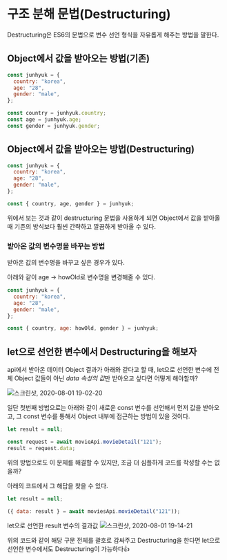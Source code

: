 # 구조 분해 문법(Destructuring)

Destructuring은 ES6의 문법으로 변수 선언 형식을 자유롭게 해주는 방법을 말한다.

## Object에서 값을 받아오는 방법(기존)

```js
const junhyuk = {
  country: "korea",
  age: "28",
  gender: "male",
};

const country = junhyuk.country;
const age = junhyuk.age;
const gender = junhyuk.gender;
```

## Object에서 값을 받아오는 방법(Destructuring)

```js
const junhyuk = {
  country: "korea",
  age: "28",
  gender: "male",
};

const { country, age, gender } = junhyuk;
```

위에서 보는 것과 같이 destructuring 문법을 사용하게 되면 Object에서 값을 받아올 때 기존의 방식보다 훨씬 간략하고 깔끔하게 받아올 수 있다.

### 받아온 값의 변수명을 바꾸는 방법

받아온 값의 변수명을 바꾸고 싶은 경우가 있다.

아래와 같이 age -> howOld로 변수명을 변경해줄 수 있다.

```js
const junhyuk = {
  country: "korea",
  age: "28",
  gender: "male",
};

const { country, age: howOld, gender } = junhyuk;
```

## let으로 선언한 변수에서 Destructuring을 해보자

api에서 받아온 데이터 Object 결과가 아래와 같다고 할 때, let으로 선언한 변수에 전체 Object 값들이 아닌 *data 속성의 값*만 받아오고 싶다면 어떻게 해야할까?

![스크린샷, 2020-08-01 19-02-20](https://user-images.githubusercontent.com/31975706/89099365-9c584680-d429-11ea-9770-041b2ecb5149.png)

일단 첫번째 방법으로는 아래와 같이 새로운 const 변수를 선언해서 먼저 값을 받아오고, 그 const 변수를 통해서 Object 내부에 접근하는 방법이 있을 것이다.

```js
let result = null;

const request = await movieApi.movieDetail("121");
result = request.data;
```

위의 방법으로도 이 문제를 해결할 수 있지만, 조금 더 심플하게 코드를 작성할 수는 없을까?

아래의 코드에서 그 해답을 찾을 수 있다.

```js
let result = null;

({ data: result } = await moviesApi.movieDetail("121"));
```

let으로 선언한 result 변수의 결과값
![스크린샷, 2020-08-01 19-14-21](https://user-images.githubusercontent.com/31975706/89099567-3e2c6300-d42b-11ea-88a0-2c035f737e43.png)

위의 코드와 같이 해당 구문 전체를 괄호로 감싸주고 Destructuring을 한다면 let으로 선언한 변수에서도 Destructuring이 가능하다👍
